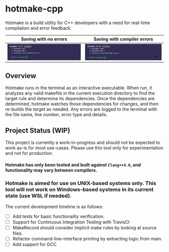 # hotmake-cpp

Hotmake is a build utility for C++ developers with a need for real-time compilation and error feedback.

|               Saving with no errors               |        Saving with compiler errors         |
| :-----------------------------------------------: | :----------------------------------------: |
| ![successful build example](ex-build-success.gif) | ![failed build example](ex-build-fail.gif) |

## Overview

Hotmake runs in the terminal as an interactive executable. When run, it analyzes any valid makefile in the current execution directory to find the target rule and determine its dependencies. Once the dependencies are determined, hotmake watches those dependencies for changes, and then re-builds the target as needed. Any errors are logged to the terminal with the file name, line number, error type and details.

## Project Status (WIP)

This project is currently a work-in-progress and should not be expected to work as-is for most use-cases. Please use this tool only for experimentation and not for production.

#### Hotmake has only been tested and built against `Clang++4.0`, and functionality may vary between compilers.
### Hotmake is aimed for use on UNIX-based systems only. This tool will not work on Windows-based systems in its current state (use WSL if needed).

The current development timeline is as follows:

- [ ] Add tests for basic functionality verification.
- [ ] Support for Continuous Integration Testing with TravisCI
- [ ] MakeRecord should consider implicit make rules by looking at source files.
- [ ] Refactor command-line-interface printing by extracting logic from main.
- [ ] Add support for GCC
